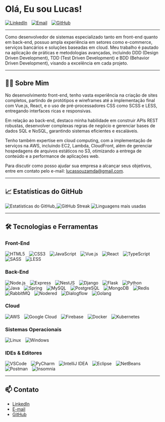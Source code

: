 # Olá, Eu sou Lucas!

[![LinkedIn](https://img.shields.io/badge/LinkedIn-Connect-blue)](https://www.linkedin.com/in/lucassantossouza/)&emsp;[![Email](https://img.shields.io/badge/Email-Contact-red)](mailto:lucassouzamda@gmail.com)&emsp;[![GitHub](https://img.shields.io/badge/GitHub-Follow-black)](https://github.com/lucassantossouza)

---

Como desenvolvedor de sistemas especializado tanto em front-end quanto em back-end, possuo ampla experiência em setores como e-commerce, serviços bancários e soluções baseadas em cloud. Meu trabalho é pautado na aplicação de práticas e metodologias avançadas, incluindo DDD (Design Driven Development), TDD (Test Driven Development) e BDD (Behavior Driven Development), visando a excelência em cada projeto.

---

## 🧑‍💻 Sobre Mim

No desenvolvimento front-end, tenho vasta experiência na criação de sites completos, partindo de protótipos e wireframes até a implementação final com Vue.js, React, e o uso de pré-processadores CSS como SCSS e LESS, entregando interfaces ricas e responsivas.

Em relação ao back-end, destaco minha habilidade em construir APIs REST robustas, desenvolver complexas regras de negócio e gerenciar bases de dados SQL e NoSQL, garantindo sistemas eficientes e escaláveis.

Tenho também expertise em cloud computing, com a implementação de serviços na AWS, incluindo EC2, Lambda, CloudFront, além de gerenciar hospedagens de arquivos estáticos no S3, otimizando a entrega de conteúdo e a performance de aplicações web.

Para discutir como posso ajudar sua empresa a alcançar seus objetivos, entre em contato pelo e-mail: [lucassouzamda@gmail.com](mailto:lucassouzamda@gmail.com).

---

## 📈 Estatísticas do GitHub

![Estatísticas do GitHub](https://github-readme-stats.vercel.app/api?username=lucassantossouza&show_icons=true&theme=radical)_![GitHub Streak](https://github-readme-streak-stats.herokuapp.com/?user=lucassantossouza&theme=radical)
![Linguagens mais usadas](https://github-readme-stats.vercel.app/api/top-langs/?username=lucassantossouza&layout=compact&theme=radical)

---

## 🛠️ Tecnologias e Ferramentas

### Front-End
![HTML5](https://img.shields.io/badge/HTML5-E34F26?style=for-the-badge&logo=html5&logoColor=white)&emsp;![CSS3](https://img.shields.io/badge/CSS3-1572B6?style=for-the-badge&logo=css3&logoColor=white)&emsp;![JavaScript](https://img.shields.io/badge/JavaScript-F7DF1E?style=for-the-badge&logo=javascript&logoColor=black)&emsp;![Vue.js](https://img.shields.io/badge/Vue.js-4FC08D?style=for-the-badge&logo=vue.js&logoColor=white)&emsp;![React](https://img.shields.io/badge/React-61DAFB?style=for-the-badge&logo=react&logoColor=black)&emsp;![TypeScript](https://img.shields.io/badge/TypeScript-007ACC?style=for-the-badge&logo=typescript&logoColor=white)&emsp;![SASS](https://img.shields.io/badge/SASS-CC6699?style=for-the-badge&logo=sass&logoColor=white)&emsp;![LESS](https://img.shields.io/badge/LESS-1D365D?style=for-the-badge&logo=less&logoColor=white)

### Back-End
![Node.js](https://img.shields.io/badge/Node.js-339933?style=for-the-badge&logo=node.js&logoColor=white)&emsp;![Express](https://img.shields.io/badge/Express-000000?style=for-the-badge&logo=express&logoColor=white)&emsp;![NestJS](https://img.shields.io/badge/NestJS-E0234E?style=for-the-badge&logo=nestjs&logoColor=white)&emsp;![Django](https://img.shields.io/badge/Django-092E20?style=for-the-badge&logo=django&logoColor=white)&emsp;![Flask](https://img.shields.io/badge/Flask-000000?style=for-the-badge&logo=flask&logoColor=white)&emsp;![Python](https://img.shields.io/badge/Python-3776AB?style=for-the-badge&logo=python&logoColor=white)&emsp;![Java](https://img.shields.io/badge/Java-007396?style=for-the-badge&logo=java&logoColor=white)&emsp;![Spring](https://img.shields.io/badge/Spring-6DB33F?style=for-the-badge&logo=spring&logoColor=white)&emsp;![MySQL](https://img.shields.io/badge/MySQL-4479A1?style=for-the-badge&logo=mysql&logoColor=white)&emsp;![PostgreSQL](https://img.shields.io/badge/PostgreSQL-336791?style=for-the-badge&logo=postgresql&logoColor=white)&emsp;![MongoDB](https://img.shields.io/badge/MongoDB-47A248?style=for-the-badge&logo=mongodb&logoColor=white)&emsp;![Redis](https://img.shields.io/badge/Redis-DC382D?style=for-the-badge&logo=redis&logoColor=white)&emsp;![RabbitMQ](https://img.shields.io/badge/RabbitMQ-FF6600?style=for-the-badge&logo=rabbitmq&logoColor=white)&emsp;![Nodered](https://img.shields.io/badge/Nodered-8F0000?style=for-the-badge&logo=nodered&logoColor=white)&emsp;![Dialogflow](https://img.shields.io/badge/Dialogflow-FF9800?style=for-the-badge&logo=dialogflow&logoColor=white)&emsp;![Golang](https://img.shields.io/badge/Go-00ADD8?style=for-the-badge&logo=go&logoColor=white)

### Cloud
![AWS](https://img.shields.io/badge/AWS-232F3E?style=for-the-badge&logo=amazon-aws&logoColor=white)&emsp;![Google Cloud](https://img.shields.io/badge/Google_Cloud-4285F4?style=for-the-badge&logo=google-cloud&logoColor=white)&emsp;![Firebase](https://img.shields.io/badge/Firebase-FFCA28?style=for-the-badge&logo=firebase&logoColor=black)&emsp;![Docker](https://img.shields.io/badge/Docker-2496ED?style=for-the-badge&logo=docker&logoColor=white)&emsp;![Kubernetes](https://img.shields.io/badge/Kubernetes-326CE5?style=for-the-badge&logo=kubernetes&logoColor=white)

### Sistemas Operacionais
![Linux](https://img.shields.io/badge/Linux-FCC624?style=for-the-badge&logo=linux&logoColor=black)&emsp;![Windows](https://img.shields.io/badge/Windows-0078D6?style=for-the-badge&logo=windows&logoColor=white)

### IDEs & Editores
![VSCode](https://img.shields.io/badge/VS_Code-007ACC?style=for-the-badge&logo=visual-studio-code&logoColor=white)&emsp;![PyCharm](https://img.shields.io/badge/PyCharm-000000?style=for-the-badge&logo=pycharm&logoColor=white)&emsp;![IntelliJ IDEA](https://img.shields.io/badge/IntelliJ_IDEA-000000?style=for-the-badge&logo=intellij-idea&logoColor=white)&emsp;![Eclipse](https://img.shields.io/badge/Eclipse-2C2255?style=for-the-badge&logo=eclipse&logoColor=white)&emsp;![NetBeans](https://img.shields.io/badge/NetBeans-1B6AC6?style=for-the-badge&logo=apache-netbeans-ide&logoColor=white)&emsp;![Postman](https://img.shields.io/badge/Postman-FF6C37?style=for-the-badge&logo=postman&logoColor=white)&emsp;![Insomnia](https://img.shields.io/badge/Insomnia-5849BE?style=for-the-badge&logo=insomnia&logoColor=white)

---

## 📫 Contato

- [LinkedIn](https://www.linkedin.com/in/lucassantossouza/)
- [E-mail](mailto:lucassouzamda@gmail.com)
- [GitHub](https://github.com/lucassantossouza)